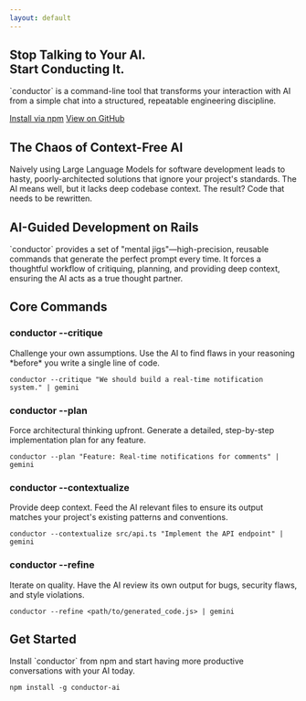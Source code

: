 ```yaml
---
layout: default
---
```


<div class="container">

  <!-- Hero Section -->
  <section class="hero">
    <h1 class="hero-title">Stop Talking to Your AI.<br>Start Conducting It.</h1>
    <p class="hero-subtitle">`conductor` is a command-line tool that transforms your interaction with AI from a simple chat into a structured, repeatable engineering discipline.</p>
    <div class="hero-buttons">
      <a href="#install" class="btn btn-primary">Install via npm</a>
      <a href="{{ site.github_repo_url }}" class="btn btn-secondary" target="_blank">View on GitHub</a>
    </div>
  </section>

  <!-- The Problem -->
  <section id="problem" class="section">
    <h2 class="section-title">The Chaos of Context-Free AI</h2>
    <p>Naively using Large Language Models for software development leads to hasty, poorly-architected solutions that ignore your project's standards. The AI means well, but it lacks deep codebase context. The result? Code that needs to be rewritten.</p>
  </section>

  <!-- The Solution -->
  <section id="solution" class="section">
    <h2 class="section-title">AI-Guided Development on Rails</h2>
    <p>`conductor` provides a set of "mental jigs"—high-precision, reusable commands that generate the perfect prompt every time. It forces a thoughtful workflow of critiquing, planning, and providing deep context, ensuring the AI acts as a true thought partner.</p>
  </section>

  <!-- Features Section -->
  <section id="features" class="section">
    <h2 class="section-title">Core Commands</h2>
    <div class="features-grid">
      <div class="feature-card">
        <h3>conductor --critique</h3>
        <p>Challenge your own assumptions. Use the AI to find flaws in your reasoning *before* you write a single line of code.</p>
        <pre><code>conductor --critique "We should build a real-time notification system." | gemini</code></pre>
      </div>
      <div class="feature-card">
        <h3>conductor --plan</h3>
        <p>Force architectural thinking upfront. Generate a detailed, step-by-step implementation plan for any feature.</p>
        <pre><code>conductor --plan "Feature: Real-time notifications for comments" | gemini</code></pre>
      </div>
      <div class="feature-card">
        <h3>conductor --contextualize</h3>
        <p>Provide deep context. Feed the AI relevant files to ensure its output matches your project's existing patterns and conventions.</p>
        <pre><code>conductor --contextualize src/api.ts "Implement the API endpoint" | gemini</code></pre>
      </div>
      <div class="feature-card">
        <h3>conductor --refine</h3>
        <p>Iterate on quality. Have the AI review its own output for bugs, security flaws, and style violations.</p>
        <pre><code>conductor --refine &lt;path/to/generated_code.js&gt; | gemini</code></pre>
      </div>
    </div>
  </section>

  <!-- Install Section -->
  <section id="install" class="section">
    <h2 class="section-title">Get Started</h2>
    <p>Install `conductor` from npm and start having more productive conversations with your AI today.</p>
    <pre><code>npm install -g conductor-ai
</code></pre>
  </section>

</div>